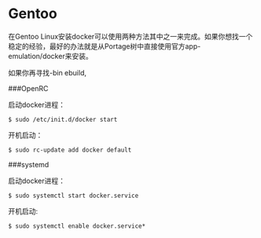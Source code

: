 Gentoo
===

在Gentoo Linux安装docker可以使用两种方法其中之一来完成。如果你想找一个稳定的经验，最好的办法就是从Portage树中直接使用官方app-emulation/docker来安装。

如果你再寻找-bin ebuild,

###OpenRC

启动docker进程：

	$ sudo /etc/init.d/docker start

开机启动：

	$ sudo rc-update add docker default

###systemd

启动docker进程：

	$ sudo systemctl start docker.service

开机启动:

	$ sudo systemctl enable docker.service*